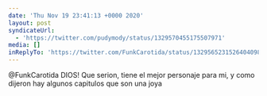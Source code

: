 ```yaml
---
date: 'Thu Nov 19 23:41:13 +0000 2020'
layout: post
syndicateUrl:
  - 'https://twitter.com/pudymody/status/1329570455175507971'
media: []
inReplyTo: 'https://twitter.com/FunkCarotida/status/1329565231526404098'
---
```

@FunkCarotida DIOS! Que serion, tiene el mejor personaje para mi, y como dijeron hay algunos capitulos que son una joya
